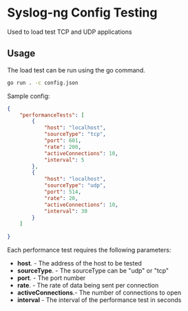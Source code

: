 # Syslog-ng Config Testing
Used to load test TCP and UDP applications

## Usage
The load test can be run using the go command. 
```sh
go run . -c config.json
```

Sample config:
```json
{
    "performanceTests": [
        {
            "host": "localhost",
            "sourceType": "tcp",
            "port": 601,
            "rate": 200,
            "activeConnections": 10,
            "interval": 5
        },
        {
            "host": "localhost",
            "sourceType": "udp",
            "port": 514,
            "rate": 20,
            "activeConnections": 10,
            "interval": 30
        }
    ]
    
}
```
Each performance test requires the following parameters:
* <strong>host</strong>. - The address of the host to be tested 
* <strong>sourceType</strong>. - The sourceType can be "udp" or "tcp"
* <strong>port</strong>. - The port number
* <strong>rate</strong>. - The rate of data being sent per connection
* <strong>activeConnections</strong>.- The number of connections to open
* <strong>interval</strong> - The interval of the performance test in seconds